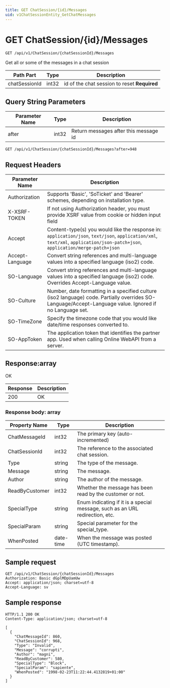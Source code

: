 ```yaml
---
title: GET ChatSession/{id}/Messages
uid: v1ChatSessionEntity_GetChatMessages
---
```


# GET ChatSession/{id}/Messages

```http
GET /api/v1/ChatSession/{chatSessionId}/Messages
```

Get all or some of the messages in a chat session






| Path Part | Type | Description |
|-----------|------|-------------|
| chatSessionId | int32 | id of the chat session to reset **Required** |


## Query String Parameters

| Parameter Name | Type |  Description |
|----------------|------|--------------|
| after | int32 |  Return messages after this message id |

```http
GET /api/v1/ChatSession/{chatSessionId}/Messages?after=948
```


## Request Headers

| Parameter Name | Description |
|----------------|-------------|
| Authorization  | Supports 'Basic', 'SoTicket' and 'Bearer' schemes, depending on installation type. |
| X-XSRF-TOKEN   | If not using Authorization header, you must provide XSRF value from cookie or hidden input field |
| Accept         | Content-type(s) you would like the response in: `application/json`, `text/json`, `application/xml`, `text/xml`, `application/json-patch+json`, `application/merge-patch+json` |
| Accept-Language | Convert string references and multi-language values into a specified language (iso2) code. |
| SO-Language | Convert string references and multi-language values into a specified language (iso2) code. Overrides Accept-Language value. |
| SO-Culture | Number, date formatting in a specified culture (iso2 language) code. Partially overrides SO-Language/Accept-Language value. Ignored if no Language set. |
| SO-TimeZone | Specify the timezone code that you would like date/time responses converted to. |
| SO-AppToken | The application token that identifies the partner app. Used when calling Online WebAPI from a server. |


## Response:array

OK

| Response | Description |
|----------------|-------------|
| 200 | OK |

### Response body: array

| Property Name | Type |  Description |
|----------------|------|--------------|
| ChatMessageId | int32 | The primary key (auto-incremented) |
| ChatSessionId | int32 | The reference to the associated chat session. |
| Type | string | The type of the message. |
| Message | string | The message. |
| Author | string | The author of the message. |
| ReadByCustomer | int32 | Whether the message has been read by the customer or not. |
| SpecialType | string | Enum indicating if it is a special message, such as an URL redirection, etc. |
| SpecialParam | string | Special parameter for the special_type. |
| WhenPosted | date-time | When the message was posted (UTC timestamp). |

## Sample request

```http!
GET /api/v1/ChatSession/{chatSessionId}/Messages
Authorization: Basic dGplMDpUamUw
Accept: application/json; charset=utf-8
Accept-Language: sv
```

## Sample response

```http_
HTTP/1.1 200 OK
Content-Type: application/json; charset=utf-8

[
  {
    "ChatMessageId": 860,
    "ChatSessionId": 968,
    "Type": "Invalid",
    "Message": "corrupti",
    "Author": "magni",
    "ReadByCustomer": 580,
    "SpecialType": "Block",
    "SpecialParam": "sapiente",
    "WhenPosted": "1998-02-23T11:22:44.4132819+01:00"
  }
]
```
